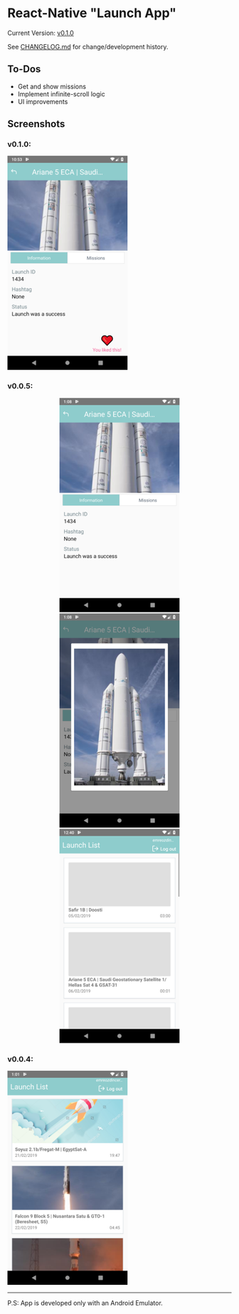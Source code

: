 # React-Native "Launch App"

Current Version: [v0.1.0](https://github.com/emreozdincer/launch-app/releases/tag/v0.1.0)

See [CHANGELOG.md](CHANGELOG.md) for change/development history.

## To-Dos  
* Get and show missions
* Implement infinite-scroll logic
* UI improvements

## Screenshots

### v0.1.0:

<img src="./docs/v1.0.png" width="270" height ="480">

### v0.0.5:
<p float="left" align="center">
<img src="./docs/v5_1.1.png" width="270" height ="480 " >
<img src="./docs/v5_1.png" width="270" height ="480 " >
<img src="./docs/v5_2.png" width="270" height ="480 ">
</p>

### v0.0.4:

<img src="./docs/screenshot_v4.png" width="270" height ="480">

----

P.S: App is developed only with an Android Emulator.
